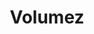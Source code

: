 ---
layout: startup_page
title: "Volumez"
id: "volumez.com"
permalink: "/volumezvolumez.com04112025/"
website: "https://volumez.com/"
funding_round: "Series A"
funding_amount: "$40M"
investors: "Koch Disruptive Technologies (KDT), Samsung Venture Investment Corporation, J-Ventures, Pitango First, Viola Ventures"
about: "Volumez is a modern cloud-aware data infrastructure company that offers controller-less orchestration software using Linux to quickly execute modern data infrastructure for data-intensive workloads. Its declarative interface simplifies the deployment of various applications in hybrid and multi-cloud environments, addressing latency and scalability challenges for businesses seeking to maximize the potential of their data."
markets: "Cloud Computing, Data Infrastructure, AI, Machine Learning, Database Software, Business/Productivity Software, IT Consulting and Outsourcing"
hq: "Tel Aviv, Israel"
founded_year: "2020"
linkedin: "https://www.linkedin.com/company/volumez"
twitter: ""
instagram: ""
facebook: "https://www.facebook.com/100089109541757"
crunchbase: "https://www.crunchbase.com/organization/volumez"
pitchbook: "https://pitchbook.com/profiles/company/500645-44"

# SEO Optimization
meta_title: "Volumez - Series A Funding ($40M)"
meta_description: "Volumez, Volumez is a modern cloud-aware data infrastructure company that offers controller-less orchestration software using Linux to quickly execute modern d..."
meta_keywords: "Volumez, Cloud Computing, Data Infrastructure, AI, Machine Learning, Database Software, Business/Productivity Software, IT Consulting and Outsourcing, Series A funding"
canonical_url: "https://pkprojectstartups.github.io/projectstartups.com/volumezvolumez.com04112025/"
---